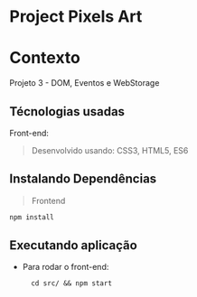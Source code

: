 # Project Pixels Art

# Contexto
Projeto 3 - DOM, Eventos e WebStorage

## Técnologias usadas

Front-end:
> Desenvolvido usando: CSS3, HTML5, ES6

## Instalando Dependências

> Frontend
```bash
npm install
``` 
## Executando aplicação
* Para rodar o front-end:

  ```
    cd src/ && npm start
  ```
